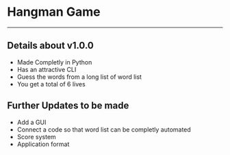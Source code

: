 # Hangman Game
__________________________
## Details about v1.0.0

* Made Completly in Python
* Has an attractive CLI
* Guess the words from a long list of word list
* You get a total of 6 lives

## Further Updates to be made

* Add a GUI
* Connect a code so that word list can be completly automated
* Score system
* Application format
